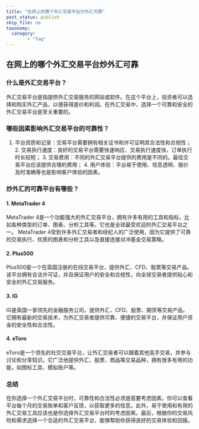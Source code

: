 ```yaml
---
title: "在网上的哪个外汇交易平台炒外汇可靠"
post_status: publish
skip_file: no
taxonomy:
  category:
        - "faq"
---
```


## 在网上的哪个外汇交易平台炒外汇可靠

### 什么是外汇交易平台？

外汇交易平台是指提供外汇交易服务的网站或软件。在这个平台上，投资者可以选择和购买外汇产品，以便获得差价和利润。在外汇交易中，选择一个可靠和安全的外汇交易平台是至关重要的。

### 哪些因素影响外汇交易平台的可靠性？

1. 平台资质和记录：交易平台需要拥有相关证书和许可证明其合法性和合规性； 2. 交易执行速度：良好的交易平台需要快速响应、交易执行速度快、订单执行时长较短； 3. 交易费用：不同的外汇交易平台提供的费用是不同的。最佳交易平台应该提供合理的费用； 4. 用户体验：平台易于使用、信息透明、报价及时准确等也是影响客户体验的因素。

### 炒外汇的可靠平台有哪些？

#### 1. MetaTrader 4

MetaTrader 4是一个功能强大的外汇交易平台，拥有许多有用的工具和指标，比如各种类型的订单、图表、分析工具等。它也是全球最受欢迎的外汇交易平台之一。 MetaTrader 4受到许多外汇交易者和经纪人的广泛使用，因为它提供了可靠的交易执行、优质的图表和分析工具以及直接连接对冲基金交易策略。

#### 2. Plus500

Plus500是一个在英国注册的在线交易平台，提供外汇、CFD、股票等交易产品。该平台拥有合法许可证，并且保证用户的安全和合规性，向全球交易者提供贴心和安全的外汇交易服务。

#### 3. IG

IG是英国一家领先的金融服务公司，提供外汇、CFD、股票、期货等交易产品。它拥有最新的交易技术，为外汇交易者提供可靠、便捷的交易平台，并保证用户资金的安全性和合法性。

#### 4. eToro

eToro是一个领先的社交交易平台，让外汇交易者可以跟着其他高手交易，并参与讨论和分享知识。它广泛地提供外汇、股票、商品等交易品种，拥有很多有用的功能，如图标工具、模拟账户等。

### 总结

在你选择一个外汇交易平台时，可靠性和合法性必须是首要考虑因素。你可以查看平台每个月的交易账单和客户反馈，以获取更多的信息。此外，易于使用和有用的外汇交易工具应该也是你选择外汇交易平台时的考虑因素。最后，根据你的交易风险和需求选择一个合适的外汇交易平台，能够帮助你获得良好的交易体验和回报。
